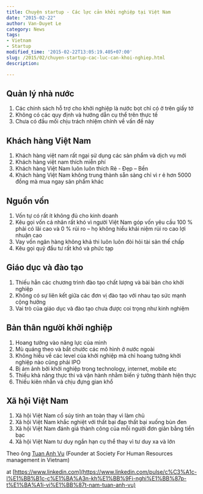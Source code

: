 ```yaml
---
title: Chuyện startup - Các lực cản khởi nghiệp tại Việt Nam
date: "2015-02-22"
author: Van-Duyet Le
category: News
tags:
- Vietnam
- Startup
modified_time: '2015-02-22T13:05:19.405+07:00'
slug: /2015/02/chuyen-startup-cac-luc-can-khoi-nghiep.html
description: 

---
```


## Quản lý nhà nước ##

1. Các chính sách hỗ trợ cho khởi nghiệp là nước bọt chỉ có ở trên giấy tờ
2. Không có các quy định và hướng dẫn cụ thể trên thực tế
3. Chưa có đầu mối chịu trách nhiệm chính về vấn đề này

## Khách hàng Việt Nam ##

1. Khách hàng việt nam rất ngại sử dụng các sản phẩm và dịch vụ mới
2. Khách hàng việt nam thích miễn phí
3. Khách hàng Việt Nam luôn luôn thích Rẻ - Đẹp – Bền
4. Khách hàng Việt Nam không trung thành sẵn sàng chỉ vì r ẻ hơn 5000 đồng mà mua ngay sản phẩm khác

## Nguồn vốn ##

1. Vốn tự có rất ít không đủ cho kinh doanh
2. Kêu gọi vốn cá nhân rất khó vì người Việt Nam góp vốn yêu cầu 100 % phải có lãi cao và 0 % rủi ro – họ không hiểu khái niệm rủi ro cao lợi nhuận cao
3. Vay vốn ngân hàng không khả thi luôn luôn đòi hỏi tài sản thế chấp
4. Kêu gọi quỹ đầu tư rất khó và phức tạp

## Giáo dục và đào tạo ##

1. Thiếu hẳn các chương trình đào tạo chất lượng và bài bản cho khởi nghiệp
2. Không có sự liên kết giữa các đơn vị đào tạo với nhau tạo sức mạnh cộng hưởng
3. Vai trò của giáo dục và đào tạo chưa được coi trọng như kinh nghiệm

## Bản thân người khởi nghiệp ##

1. Hoang tưởng vào năng lực của mình
2. Mù quáng theo và bắt chước các mô hình ở nước ngoài
3. Không hiểu về các level của khởi nghiệp mà chỉ hoang tưởng khởi nghiệp nào cũng phải IPO
4. Bị ám ảnh bởi khởi nghiệp trong technology, internet, mobile etc
5. Thiếu khả năng thực thi và vận hành nhằm biến ý tưởng thành hiện thực
6. Thiếu kiên nhẫn và chịu đựng gian khổ

## Xã hội Việt Nam ##

1. Xã hội Việt Nam cổ súy tính an toàn thay vì làm chủ
2. Xã hội Việt Nam khắc nghiệt với thất bại đạp thất bại xuống bùn đen
3. Xã hội Việt Nam đánh giá thành công của mỗi người đơn giản bằng tiền bạc
4. Xã hội Việt Nam tư duy ngắn hạn cụ thể thay vì tư duy xa và lớn

Theo ông [Tuan Anh Vu](https://www.linkedin.com/in/vietnaminstitutemanagement?trk=pulse-det-athr_prof-art_hdr) (Founder at Society For Human Resources management in Vietnam)

at [https://www.linkedin.com](https://www.linkedin.com/pulse/c%C3%A1c-l%E1%BB%B1c-c%E1%BA%A3n-kh%E1%BB%9Fi-nghi%E1%BB%87p-t%E1%BA%A1i-vi%E1%BB%87t-nam-tuan-anh-vu)
